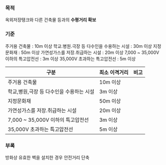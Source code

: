 ### 목적
옥외저장탱크와 다른 건축물 등과의 **수평거리 확보**

### 기준
주거용 건축물 : 10m 이상
학교․병원․극장 등 다수인을 수용하는 시설 : 30m 이상
지정문화재 : 50m 이상
가연성가스를 저장․취급하는 시설 : 20m 이상
7,000 ~ 35,000V 이하의 특고압전선 : 3m 이상
35,000V 초과하는 특고압전선 : 5m 이상

| 구분 | 최소 이격거리 | 비고 |
|------|---------------|------|
| 주거용 건축물 | 10m 이상 |  |
| 학교,병원,극장 등 다수인을 수용하는 시설 | 3m 이상 |  |
| 지정문화재 | 50m 이상 |  |
| 가연성가스를 저장․취급하는 시설 | 20m 이상 |  |
| 7,000 ~ 35,000V 이하의 특고압전선 | 3m 이상 |  |
| 35,000V 초과하는 특고압전선 | 5m 이상 |  |

### 부록
방화상 유효한 벽을 설치한 경우 안전거리 단축